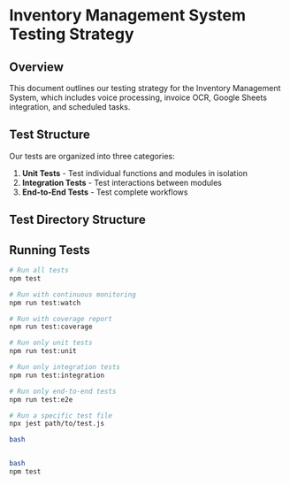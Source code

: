 # Inventory Management System Testing Strategy

## Overview

This document outlines our testing strategy for the Inventory Management System, which includes voice processing, invoice OCR, Google Sheets integration, and scheduled tasks.

## Test Structure

Our tests are organized into three categories:

1. **Unit Tests** - Test individual functions and modules in isolation
2. **Integration Tests** - Test interactions between modules
3. **End-to-End Tests** - Test complete workflows

## Test Directory Structure
## Running Tests

```bash
# Run all tests
npm test

# Run with continuous monitoring
npm run test:watch

# Run with coverage report
npm run test:coverage

# Run only unit tests
npm run test:unit

# Run only integration tests
npm run test:integration

# Run only end-to-end tests
npm run test:e2e

# Run a specific test file
npx jest path/to/test.js

bash


bash
npm test
